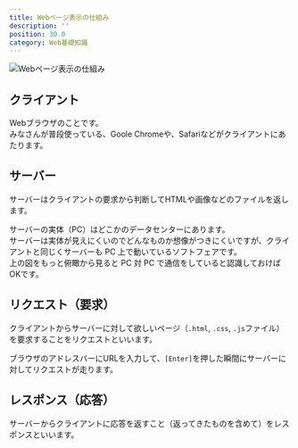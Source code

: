 ```yaml
---
title: Webページ表示の仕組み
description: ''
position: 30.0
category: Web基礎知識
---
```


<img src="/resource/image/web-basic_structure.png" alt="Webページ表示の仕組み"/>

## クライアント

Webブラウザのことです。  
みなさんが普段使っている、Goole Chromeや、Safariなどがクライアントにあたります。

## サーバー

サーバーはクライアントの要求から判断してHTMLや画像などのファイルを返します。

サーバーの実体（PC）はどこかのデータセンターにあります。  
サーバーは実体が見えにくいのでどんなものか想像がつきにくいですが、クライアントと同じくサーバーも PC 上で動いているソフトフェアです。  
上の図をもっと俯瞰から見ると PC 対 PC で通信をしていると認識しておけばOKです。

## リクエスト（要求）

クライアントからサーバーに対して欲しいページ（`.html`, `.css`, `.js`ファイル）を要求することをリクエストといいます。

ブラウザのアドレスバーにURLを入力して、`[Enter]`を押した瞬間にサーバーに対してリクエストが走ります。

## レスポンス（応答）

サーバーからクライアントに応答を返すこと（返ってきたものを含めて）をレスポンスといいます。